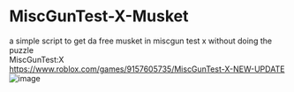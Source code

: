 # MiscGunTest-X-Musket
a simple script to get da free musket in miscgun test x without doing the puzzle  
MiscGunTest:X  
https://www.roblox.com/games/9157605735/MiscGunTest-X-NEW-UPDATE
![image](https://user-images.githubusercontent.com/104280094/179866313-954c95e0-294f-436d-9c50-8c0e2fc2dcc2.png)

